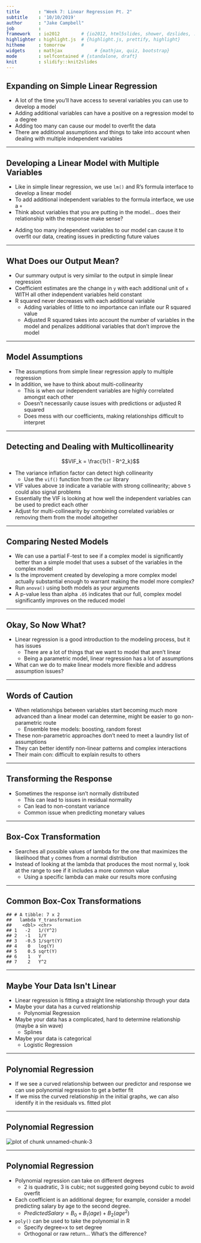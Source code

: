 ```yaml
---
title       : "Week 7: Linear Regression Pt. 2"
subtitle    : '10/10/2019'
author      : "Jake Campbell"
job         : 
framework   : io2012        # {io2012, html5slides, shower, dzslides, ...}
highlighter : highlight.js  # {highlight.js, prettify, highlight}
hitheme     : tomorrow      # 
widgets     : mathjax            # {mathjax, quiz, bootstrap}
mode        : selfcontained # {standalone, draft}
knit        : slidify::knit2slides
---
```




## Expanding on Simple Linear Regression

- A lot of the time you’ll have access to several variables you can use to develop a model
- Adding additional variables can have a positive on a regression model to a degree
- Adding too many can cause our model to overfit the data
- There are additional assumptions and things to take into account when dealing with multiple independent variables

---

## Developing a Linear Model with Multiple Variables

- Like in simple linear regression, we use `lm()` and R’s formula interface to develop a linear model
- To add additional independent variables to the formula interface, we use a `+` 
- Think about variables that you are putting in the model… does their relationship with the response make sense?
 + Adding too many independent variables to our model can cause it to overfit our data, creating issues in predicting future values

---

## What Does our Output Mean?

- Our summary output is very similar to the output in simple linear regression
- Coefficient estimates are the change in `y` with each additional unit of `x` WITH all other independent variables held constant
- R squared never decreases with each additional variable
  + Adding variables of little to no importance can inflate our R squared value
  + Adjusted R squared takes into account the number of variables in the model and penalizes additional variables that don’t improve the model

---

## Model Assumptions

- The assumptions from simple linear regression apply to multiple regression
- In addition, we have to think about multi-collinearity
  + This is when our independent variables are highly correlated amongst each other
  + Doesn’t necessarily cause issues with predictions or adjusted R squared
  + Does mess with our coefficients, making relationships difficult to interpret

---

## Detecting and Dealing with Multicollinearity

$$VIF_k = \frac{1}{1 - R^2_k}$$
- The variance inflation factor can detect high collinearity
  + Use the `vif()` function from the `car` library
- VIF values above `10` indicate a variable with strong collinearity; above `5` could also signal problems
- Essentially the VIF is looking at how well the independent variables can be used to predict each other
- Adjust for multi-collinearity by combining correlated variables or removing them from the model altogether

---

## Comparing Nested Models

- We can use a partial F-test to see if a complex model is significantly better than a simple model that uses a subset of the variables in the complex model
- Is the improvement created by developing a more complex model actually substantial enough to warrant making the model more complex?
- Run `anova()` using both models as your arguments
- A p-value less than alpha `.05` indicates that our full, complex model significantly improves on the reduced model

---

## Okay, So Now What?

- Linear regression is a good introduction to the modeling process, but it has issues
  + There are a lot of things that we want to model that aren’t linear
  + Being a parametric model, linear regression has a lot of assumptions
- What can we do to make linear models more flexible and address assumption issues?

---

## Words of Caution

- When relationships between variables start becoming much more advanced than a linear model can determine, might be easier to go non-parametric route
  + Ensemble tree models: boosting, random forest
- These non-parametric approaches don’t need to meet a laundry list of assumptions
- They can better identify non-linear patterns and complex interactions
- Their main con: difficult to explain results to others

---

## Transforming the Response

- Sometimes the response isn’t normally distributed
  + This can lead to issues in residual normality
  + Can lead to non-constant variance
  + Common issue when predicting monetary values

---

## Box-Cox Transformation

- Searches all possible values of lambda for the one that maximizes the likelihood that `y` comes from a normal distribution
- Instead of looking at the lambda that produces the most normal y, look at the range to see if it includes a more common value
  + Using a specific lambda can make our results more confusing

---

## Common Box-Cox Transformations


```
## # A tibble: 7 x 2
##   lambda Y_transformation
##    <dbl> <chr>           
## 1   -2   1/(Y^2)         
## 2   -1   1/Y             
## 3   -0.5 1/sqrt(Y)       
## 4    0   log(Y)          
## 5    0.5 sqrt(Y)         
## 6    1   Y               
## 7    2   Y^2
```

---

## Maybe Your Data Isn't Linear

- Linear regression is fitting a straight line relationship through your data
- Maybe your data has a curved relationship
  + Polynomial Regression
- Maybe your data has a complicated, hard to determine relationship (maybe a sin wave)
  + Splines
- Maybe your data is categorical
  + Logistic Regression

---

## Polynomial Regression

- If we see a curved relationship between our predictor and response we can use polynomial regression to get a better fit
- If we miss the curved relationship in the initial graphs, we can also identify it in the residuals vs. fitted plot

---

## Polynomial Regression

<img src="assets/fig/unnamed-chunk-3-1.png" title="plot of chunk unnamed-chunk-3" alt="plot of chunk unnamed-chunk-3" style="display: block; margin: auto;" />

---

## Polynomial Regression

- Polynomial regression can take on different degrees
  + 2 is quadratic, 3 is cubic; not suggested going beyond cubic to avoid overfit
- Each coefficient is an additional degree; for example, consider a model predicting salary by age to the second degree.
  + $Predicted Salary = B_0 + B_1(age) + B_2(age^2)$
- `poly()` can be used to take the polynomial in R
  + Specify degree=x to set degree
  + Orthogonal or raw return… What’s the difference?
